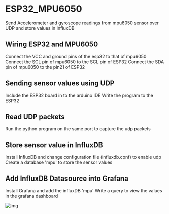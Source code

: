 # ESP32_MPU6050
Send Accelerometer and gyroscope readings from mpu6050 sensor over UDP and store values in InfluxDB 


## Wiring ESP32 and MPU6050
Connect the VCC and ground pins of the esp32 to that of mpu6050
Connect the SCL pin of mpu6050 to the SCL pin of ESP32
Connect the SDA pin of mpu6050 to the pin21 of ESP32

## Sending sensor values using UDP
Include the ESP32 board in to the arduino IDE 
Write the program to the ESP32

## Read UDP packets 
Run the python program on the same port to capture the udp packets

## Store sensor value in InfluxDB
Install InfluxDB and change configuration file (influxdb.conf) to enable udp 
Create a database 'mpu' to store the sensor values

## Add InfluxDB Datasource into Grafana 
Install Grafana and add the influxDB 'mpu' 
Write a query to view the values in the grafana dashboard 

![img](https://github.com/deepakravibabu/ESP32_MPU6050/blob/master/esp32mpu6050.gif)
